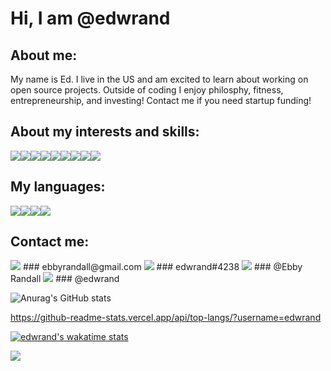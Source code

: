# Hi, I am @edwrand

## About me:
My name is Ed. I live in the US and am excited to learn about working on open source projects. Outside of coding I enjoy philosphy, fitness, entrepreneurship, and investing! Contact me if you need startup funding!

## About my interests and skills:
<img src="https://img.shields.io/badge/TensorFlow-FF6F00?style=for-the-badge&logo=tensorflow&logoColor=white"/><img src="https://img.shields.io/badge/Keras-FF0000?style=for-the-badge&logo=keras&logoColor=white"/><img src="https://img.shields.io/badge/Ethereum-3C3C3D?style=for-the-badge&logo=Ethereum&logoColor=white"/><img src="https://img.shields.io/badge/PostgreSQL-316192?style=for-the-badge&logo=postgresql&logoColor=white" /><img src="https://img.shields.io/badge/Adobe%20Photoshop-31A8FF?style=for-the-badge&logo=Adobe%20Photoshop&logoColor=black" /><img src="https://img.shields.io/badge/Bootstrap-563D7C?style=for-the-badge&logo=bootstrap&logoColor=white" /><img src="https://img.shields.io/badge/Django-092E20?style=for-the-badge&logo=django&logoColor=green" /><img src="https://img.shields.io/badge/Flask-000000?style=for-the-badge&logo=flask&logoColor=white" /><img src="https://img.shields.io/badge/Node.js-339933?style=for-the-badge&logo=nodedotjs&logoColor=white" />

## My languages:
<img src="https://img.shields.io/badge/Python-FFD43B?style=for-the-badge&logo=python&logoColor=blue" /><img src="https://img.shields.io/badge/JavaScript-323330?style=for-the-badge&logo=javascript&logoColor=F7DF1E" /><img src="https://img.shields.io/badge/R-276DC3?style=for-the-badge&logo=r&logoColor=white" /><img src="https://img.shields.io/badge/GIT-E44C30?style=for-the-badge&logo=git&logoColor=white" />

## Contact me: 
<img src="https://img.shields.io/badge/Gmail-D14836?style=for-the-badge&logo=gmail&logoColor=white" />
### ebbyrandall@gmail.com
<img src="https://img.shields.io/badge/Discord-5865F2?style=for-the-badge&logo=discord&logoColor=white" />
### edwrand#4238
<img src="https://img.shields.io/badge/Slack-4A154B?style=for-the-badge&logo=slack&logoColor=white" />
### @Ebby Randall
<img src="https://img.shields.io/badge/Stack_Overflow-FE7A16?style=for-the-badge&logo=stack-overflow&logoColor=white" />
### @edwrand

![Anurag's GitHub stats](https://github-readme-stats.vercel.app/api?username=edwrand&show_icons=true&theme=radical)

https://github-readme-stats.vercel.app/api/top-langs/?username=edwrand

[![edwrand's wakatime stats](https://github-readme-stats.vercel.app/api/wakatime?username=edwrand&hide_progress=true)](https://github.com/anuraghazra/github-readme-stats)

<!---
edwrand/edwrand is a ✨ special ✨ repository because its `README.md` (this file) appears on your GitHub profile.
You can click the Preview link to take a look at your changes.
--->
![](https://komarev.com/ghpvc/?username=edwrand)
